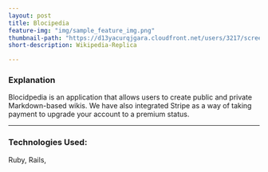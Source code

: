 ```yaml
---
layout: post
title: Blocipedia
feature-img: "img/sample_feature_img.png"
thumbnail-path: "https://d13yacurqjgara.cloudfront.net/users/3217/screenshots/2030974/bloctalk_1x.png"
short-description: Wikipedia-Replica

---
```

### Explanation

Blocidpedia is an application that allows users to create public and private Markdown-based wikis.  We have also integrated Stripe as a way of taking payment to upgrade your account to a premium status.

---
### Technologies Used:

Ruby, Rails,
